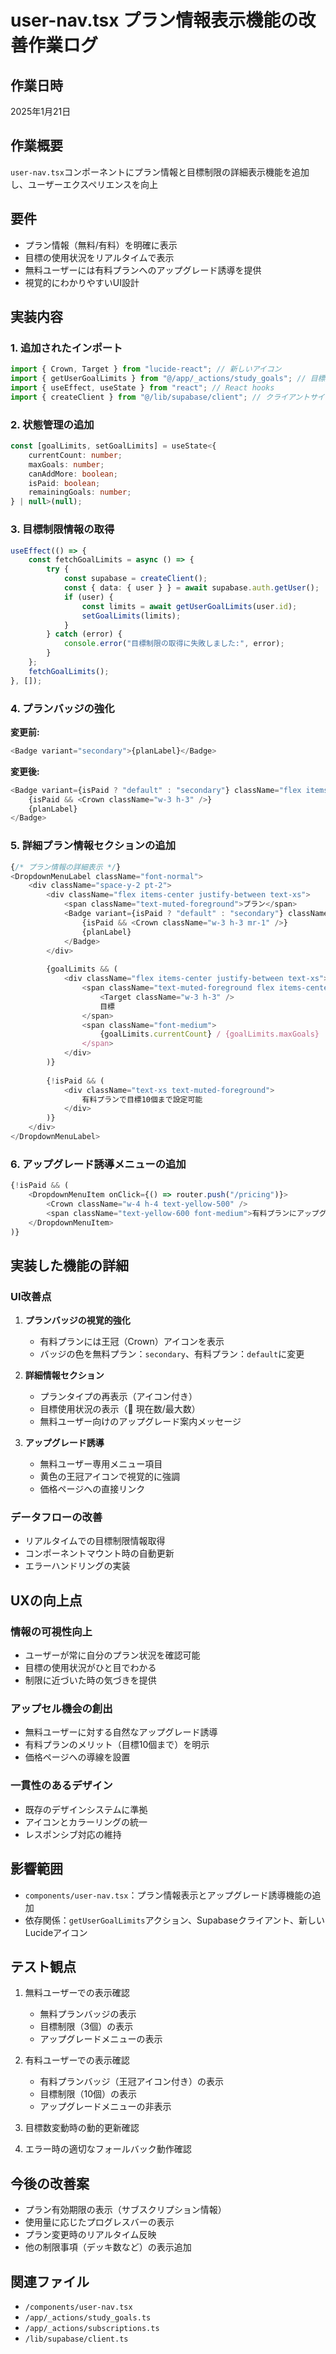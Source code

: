 # user-nav.tsx プラン情報表示機能の改善作業ログ

## 作業日時
2025年1月21日

## 作業概要
`user-nav.tsx`コンポーネントにプラン情報と目標制限の詳細表示機能を追加し、ユーザーエクスペリエンスを向上

## 要件
- プラン情報（無料/有料）を明確に表示
- 目標の使用状況をリアルタイムで表示
- 無料ユーザーには有料プランへのアップグレード誘導を提供
- 視覚的にわかりやすいUI設計

## 実装内容

### 1. 追加されたインポート
```typescript
import { Crown, Target } from "lucide-react"; // 新しいアイコン
import { getUserGoalLimits } from "@/app/_actions/study_goals"; // 目標制限取得
import { useEffect, useState } from "react"; // React hooks
import { createClient } from "@/lib/supabase/client"; // クライアントサイドSupabase
```

### 2. 状態管理の追加
```typescript
const [goalLimits, setGoalLimits] = useState<{
    currentCount: number;
    maxGoals: number;
    canAddMore: boolean;
    isPaid: boolean;
    remainingGoals: number;
} | null>(null);
```

### 3. 目標制限情報の取得
```typescript
useEffect(() => {
    const fetchGoalLimits = async () => {
        try {
            const supabase = createClient();
            const { data: { user } } = await supabase.auth.getUser();
            if (user) {
                const limits = await getUserGoalLimits(user.id);
                setGoalLimits(limits);
            }
        } catch (error) {
            console.error("目標制限の取得に失敗しました:", error);
        }
    };
    fetchGoalLimits();
}, []);
```

### 4. プランバッジの強化
**変更前:**
```typescript
<Badge variant="secondary">{planLabel}</Badge>
```

**変更後:**
```typescript
<Badge variant={isPaid ? "default" : "secondary"} className="flex items-center gap-1">
    {isPaid && <Crown className="w-3 h-3" />}
    {planLabel}
</Badge>
```

### 5. 詳細プラン情報セクションの追加
```typescript
{/* プラン情報の詳細表示 */}
<DropdownMenuLabel className="font-normal">
    <div className="space-y-2 pt-2">
        <div className="flex items-center justify-between text-xs">
            <span className="text-muted-foreground">プラン</span>
            <Badge variant={isPaid ? "default" : "secondary"} className="text-xs">
                {isPaid && <Crown className="w-3 h-3 mr-1" />}
                {planLabel}
            </Badge>
        </div>
        
        {goalLimits && (
            <div className="flex items-center justify-between text-xs">
                <span className="text-muted-foreground flex items-center gap-1">
                    <Target className="w-3 h-3" />
                    目標
                </span>
                <span className="font-medium">
                    {goalLimits.currentCount} / {goalLimits.maxGoals}
                </span>
            </div>
        )}
        
        {!isPaid && (
            <div className="text-xs text-muted-foreground">
                有料プランで目標10個まで設定可能
            </div>
        )}
    </div>
</DropdownMenuLabel>
```

### 6. アップグレード誘導メニューの追加
```typescript
{!isPaid && (
    <DropdownMenuItem onClick={() => router.push("/pricing")}>
        <Crown className="w-4 h-4 text-yellow-500" />
        <span className="text-yellow-600 font-medium">有料プランにアップグレード</span>
    </DropdownMenuItem>
)}
```

## 実装した機能の詳細

### UI改善点
1. **プランバッジの視覚的強化**
   - 有料プランには王冠（Crown）アイコンを表示
   - バッジの色を無料プラン：`secondary`、有料プラン：`default`に変更

2. **詳細情報セクション**
   - プランタイプの再表示（アイコン付き）
   - 目標使用状況の表示（🎯 現在数/最大数）
   - 無料ユーザー向けのアップグレード案内メッセージ

3. **アップグレード誘導**
   - 無料ユーザー専用メニュー項目
   - 黄色の王冠アイコンで視覚的に強調
   - 価格ページへの直接リンク

### データフローの改善
- リアルタイムでの目標制限情報取得
- コンポーネントマウント時の自動更新
- エラーハンドリングの実装

## UXの向上点

### 情報の可視性向上
- ユーザーが常に自分のプラン状況を確認可能
- 目標の使用状況がひと目でわかる
- 制限に近づいた時の気づきを提供

### アップセル機会の創出
- 無料ユーザーに対する自然なアップグレード誘導
- 有料プランのメリット（目標10個まで）を明示
- 価格ページへの導線を設置

### 一貫性のあるデザイン
- 既存のデザインシステムに準拠
- アイコンとカラーリングの統一
- レスポンシブ対応の維持

## 影響範囲
- `components/user-nav.tsx`：プラン情報表示とアップグレード誘導機能の追加
- 依存関係：`getUserGoalLimits`アクション、Supabaseクライアント、新しいLucideアイコン

## テスト観点
1. 無料ユーザーでの表示確認
   - 無料プランバッジの表示
   - 目標制限（3個）の表示
   - アップグレードメニューの表示
   
2. 有料ユーザーでの表示確認
   - 有料プランバッジ（王冠アイコン付き）の表示
   - 目標制限（10個）の表示
   - アップグレードメニューの非表示
   
3. 目標数変動時の動的更新確認
4. エラー時の適切なフォールバック動作確認

## 今後の改善案
- プラン有効期限の表示（サブスクリプション情報）
- 使用量に応じたプログレスバーの表示
- プラン変更時のリアルタイム反映
- 他の制限事項（デッキ数など）の表示追加

## 関連ファイル
- `/components/user-nav.tsx`
- `/app/_actions/study_goals.ts`
- `/app/_actions/subscriptions.ts`
- `/lib/supabase/client.ts`